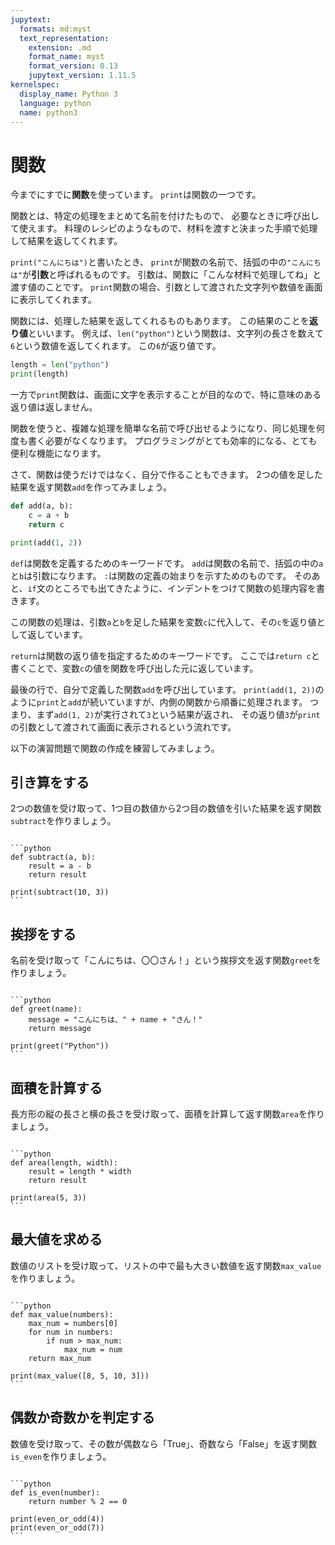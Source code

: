 ```yaml
---
jupytext:
  formats: md:myst
  text_representation:
    extension: .md
    format_name: myst
    format_version: 0.13
    jupytext_version: 1.11.5
kernelspec:
  display_name: Python 3
  language: python
  name: python3
---
```

関数
====

今までにすでに**関数**を使っています。
`print`は関数の一つです。

関数とは、特定の処理をまとめて名前を付けたもので、
必要なときに呼び出して使えます。
料理のレシピのようなもので、材料を渡すと決まった手順で処理して結果を返してくれます。

`print("こんにちは")`と書いたとき、
`print`が関数の名前で、括弧の中の`"こんにちは"`が**引数**と呼ばれるものです。
引数は、関数に「こんな材料で処理してね」と渡す値のことです。
`print`関数の場合、引数として渡された文字列や数値を画面に表示してくれます。

関数には、処理した結果を返してくれるものもあります。
この結果のことを**返り値**といいます。
例えば、`len("python")`という関数は、文字列の長さを数えて`6`という数値を返してくれます。
この`6`が返り値です。

```python
length = len("python")
print(length)
```

一方で`print`関数は、画面に文字を表示することが目的なので、特に意味のある返り値は返しません。

関数を使うと、複雑な処理を簡単な名前で呼び出せるようになり、同じ処理を何度も書く必要がなくなります。
プログラミングがとても効率的になる、とても便利な機能になります。

さて、関数は使うだけではなく、自分で作ることもできます。
2つの値を足した結果を返す関数`add`を作ってみましょう。

```python
def add(a, b):
    c = a + b
    return c

print(add(1, 2))
```

`def`は関数を定義するためのキーワードです。
`add`は関数の名前で、括弧の中の`a`と`b`は引数になります。
`:`は関数の定義の始まりを示すためのものです。
そのあと、`if`文のところでも出てきたように、インデントをつけて関数の処理内容を書きます。

この関数の処理は、引数`a`と`b`を足した結果を変数`c`に代入して、その`c`を返り値として返しています。

`return`は関数の返り値を指定するためのキーワードです。
ここでは`return c`と書くことで、変数`c`の値を関数を呼び出した元に返しています。

最後の行で、自分で定義した関数`add`を呼び出しています。
`print(add(1, 2))`のように`print`と`add`が続いていますが、内側の関数から順番に処理されます。
つまり、まず`add(1, 2)`が実行されて`3`という結果が返され、
その返り値`3`が`print`の引数として渡されて画面に表示されるという流れです。

以下の演習問題で関数の作成を練習してみましょう。

## 引き算をする
2つの数値を受け取って、1つ目の数値から2つ目の数値を引いた結果を返す関数`subtract`を作りましょう。

````{dropdown} 解答例

```python
def subtract(a, b):
    result = a - b
    return result

print(subtract(10, 3))
```

````

## 挨拶をする
名前を受け取って「こんにちは、〇〇さん！」という挨拶文を返す関数`greet`を作りましょう。

````{dropdown} 解答例

```python
def greet(name):
    message = "こんにちは、" + name + "さん！"
    return message

print(greet("Python"))
```

````

## 面積を計算する
長方形の縦の長さと横の長さを受け取って、面積を計算して返す関数`area`を作りましょう。

````{dropdown} 解答例

```python
def area(length, width):
    result = length * width
    return result

print(area(5, 3))
```

````

## 最大値を求める
数値のリストを受け取って、リストの中で最も大きい数値を返す関数`max_value`を作りましょう。

````{dropdown} 解答例

```python
def max_value(numbers):
    max_num = numbers[0]
    for num in numbers:
        if num > max_num:
            max_num = num
    return max_num

print(max_value([8, 5, 10, 3]))
```

````

## 偶数か奇数かを判定する
数値を受け取って、その数が偶数なら「True」、奇数なら「False」を返す関数`is_even`を作りましょう。

````{dropdown} 解答例

```python
def is_even(number):
    return number % 2 == 0

print(even_or_odd(4))
print(even_or_odd(7))
```

````
